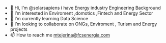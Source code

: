 - 👋 Hi, I’m @solarsapiens i have Energy industry Engineering Background 
- 👀 I’m interested in Enviroment ,domotics ,Fintech and Energy Sector
- 🌱 I’m currently learning Data Science
- 💞️ I’m looking to collaborate on ONGs, Enviroment , Turism and Energy projects
- 📫 How to reach me mtejerina@fcsenergia.com

<!---
solarsapiens/solarsapiens is a ✨ special ✨ repository because its `README.md` (this file) appears on your GitHub profile.
You can click the Preview link to take a look at your changes.
--->
